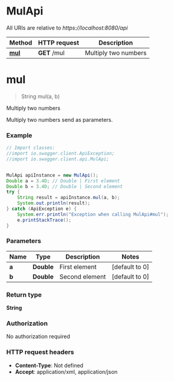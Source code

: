 # MulApi

All URIs are relative to *https://localhost:8080/api*

Method | HTTP request | Description
------------- | ------------- | -------------
[**mul**](MulApi.md#mul) | **GET** /mul | Multiply two numbers


<a name="mul"></a>
# **mul**
> String mul(a, b)

Multiply two numbers

Multiply two numbers send as parameters.

### Example
```java
// Import classes:
//import io.swagger.client.ApiException;
//import io.swagger.client.api.MulApi;


MulApi apiInstance = new MulApi();
Double a = 3.4D; // Double | First element
Double b = 3.4D; // Double | Second element
try {
    String result = apiInstance.mul(a, b);
    System.out.println(result);
} catch (ApiException e) {
    System.err.println("Exception when calling MulApi#mul");
    e.printStackTrace();
}
```

### Parameters

Name | Type | Description  | Notes
------------- | ------------- | ------------- | -------------
 **a** | **Double**| First element | [default to 0]
 **b** | **Double**| Second element | [default to 0]

### Return type

**String**

### Authorization

No authorization required

### HTTP request headers

 - **Content-Type**: Not defined
 - **Accept**: application/xml, application/json

